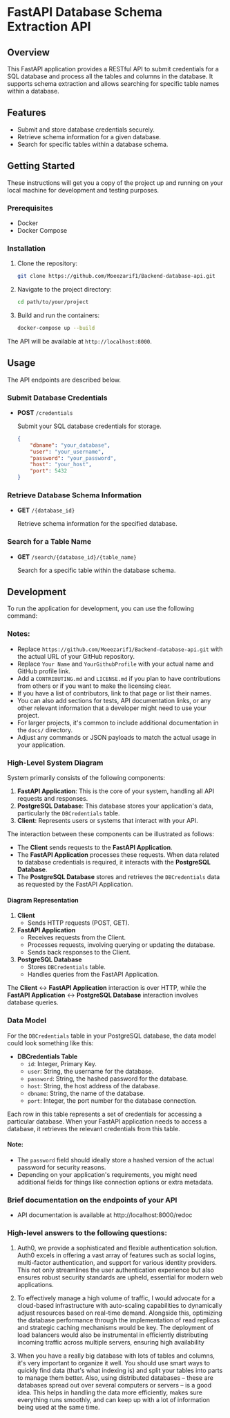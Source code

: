 # FastAPI Database Schema Extraction API

## Overview

This FastAPI application provides a RESTful API to submit credentials for a SQL database and process all the tables and columns in the database. It supports schema extraction and allows searching for specific table names within a database.

## Features

- Submit and store database credentials securely.
- Retrieve schema information for a given database.
- Search for specific tables within a database schema.

## Getting Started

These instructions will get you a copy of the project up and running on your local machine for development and testing purposes.

### Prerequisites

- Docker
- Docker Compose

### Installation

1. Clone the repository:

    ```bash
    git clone https://github.com/Moeezarif1/Backend-database-api.git
    ```

2. Navigate to the project directory:

    ```bash
    cd path/to/your/project
    ```

3. Build and run the containers:

    ```bash
    docker-compose up --build
    ```

The API will be available at `http://localhost:8000`.

## Usage

The API endpoints are described below.

### Submit Database Credentials

- **POST** `/credentials`

    Submit your SQL database credentials for storage.

    ```json
    {
        "dbname": "your_database",
        "user": "your_username",
        "password": "your_password",
        "host": "your_host",
        "port": 5432
    }
    ```

### Retrieve Database Schema Information

- **GET** `/{database_id}`

    Retrieve schema information for the specified database.

### Search for a Table Name

- **GET** `/search/{database_id}/{table_name}`

    Search for a specific table within the database schema.

## Development

To run the application for development, you can use the following command:

[comment]: <> (```bash)

[comment]: <> (uvicorn main:app --reload)



### Notes:

- Replace `https://github.com/Moeezarif1/Backend-database-api.git` with the actual URL of your GitHub repository.
- Replace `Your Name` and `YourGithubProfile` with your actual name and GitHub profile link.
- Add a `CONTRIBUTING.md` and `LICENSE.md` if you plan to have contributions from others or if you want to make the licensing clear.
- If you have a list of contributors, link to that page or list their names.
- You can also add sections for tests, API documentation links, or any other relevant information that a developer might need to use your project.
- For larger projects, it's common to include additional documentation in the `docs/` directory.
- Adjust any commands or JSON payloads to match the actual usage in your application.





### High-Level System Diagram

System primarily consists of the following components:

1. **FastAPI Application**: This is the core of your system, handling all API requests and responses.
2. **PostgreSQL Database**: This database stores your application's data, particularly the `DBCredentials` table.
3. **Client**: Represents users or systems that interact with your API.

The interaction between these components can be illustrated as follows:

- The **Client** sends requests to the **FastAPI Application**.
- The **FastAPI Application** processes these requests. When data related to database credentials is required, it interacts with the **PostgreSQL Database**.
- The **PostgreSQL Database** stores and retrieves the `DBCredentials` data as requested by the FastAPI Application.

#### Diagram Representation

1. **Client**
   - Sends HTTP requests (POST, GET).
2. **FastAPI Application**
   - Receives requests from the Client.
   - Processes requests, involving querying or updating the database.
   - Sends back responses to the Client.
3. **PostgreSQL Database**
   - Stores `DBCredentials` table.
   - Handles queries from the FastAPI Application.

The **Client** ↔ **FastAPI Application** interaction is over HTTP, while the **FastAPI Application** ↔ **PostgreSQL Database** interaction involves database queries.

### Data Model

For the `DBCredentials` table in your PostgreSQL database, the data model could look something like this:

- **DBCredentials Table**
  - `id`: Integer, Primary Key.
  - `user`: String, the username for the database.
  - `password`: String, the hashed password for the database.
  - `host`: String, the host address of the database.
  - `dbname`: String, the name of the database.
  - `port`: Integer, the port number for the database connection.

Each row in this table represents a set of credentials for accessing a particular database. When your FastAPI application needs to access a database, it retrieves the relevant credentials from this table.

#### Note:
- The `password` field should ideally store a hashed version of the actual password for security reasons.
- Depending on your application's requirements, you might need additional fields for things like connection options or extra metadata.

### Brief documentation on the endpoints of your API

- API documentation is available at http://localhost:8000/redoc

### High-level answers to the following questions:

1. Auth0, we provide a sophisticated and flexible authentication solution. Auth0 
excels in offering a vast array of features such as social logins, multi-factor 
authentication, and support for various identity providers. This not only streamlines 
the user authentication experience but also ensures robust security standards are 
upheld, essential for modern web applications.

2. To effectively manage a high volume of traffic, I would advocate for a cloud-based
 infrastructure with auto-scaling capabilities to dynamically adjust resources based
  on real-time demand. Alongside this, optimizing the database performance through the
   implementation of read replicas and strategic caching mechanisms would be key. 
   The deployment of load balancers would also be instrumental in efficiently 
   distributing incoming traffic across multiple servers, ensuring high availability


3. When you have a really big database with lots of tables and columns, it's very 
important to organize it well. You should use smart ways to quickly find data 
(that's what indexing is) and split your tables into parts to manage them better. 
Also, using distributed databases – these are databases spread out over several 
computers or servers – is a good idea. This helps in handling the data more
 efficiently, makes sure everything runs smoothly, and can keep up with a lot
  of information being used at the same time.